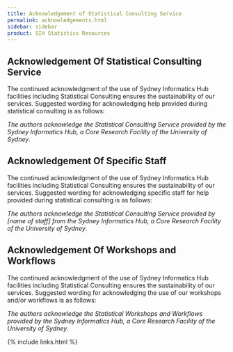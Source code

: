 ```yaml
---
title: Acknowledgement of Statistical Consulting Service
permalink: acknowledgements.html
sidebar: sidebar
product: SIH Statistics Resources
---
```


## Acknowledgement Of Statistical Consulting Service

The continued acknowledgment of the use of Sydney Informatics Hub facilities including Statistical Consulting ensures the sustainability of our services. Suggested wording for acknowledging help provided during statistical consulting is as follows:

*The authors acknowledge the Statistical Consulting Service provided by the Sydney Informatics Hub, a Core Research Facility of the University of Sydney*.


## Acknowledgement Of Specific Staff

The continued acknowledgment of the use of Sydney Informatics Hub facilities including Statistical Consulting ensures the sustainability of our services. Suggested wording for acknowledging specific staff for help provided during statistical consulting is as follows:

*The authors acknowledge the Statistical Consulting Service provided by [name of staff] from the Sydney Informatics Hub, a Core Research Facility of the University of Sydney*.


## Acknowledgement Of Workshops and Workflows

The continued acknowledgment of the use of Sydney Informatics Hub facilities including Statistical Consulting ensures the sustainability of our services. Suggested wording for acknowledging the use of our workshops and/or workflows is as follows:

*The authors acknowledge the Statistical Workshops and Workflows provided by the Sydney Informatics Hub, a Core Research Facility of the University of Sydney*.

{% include links.html %}
